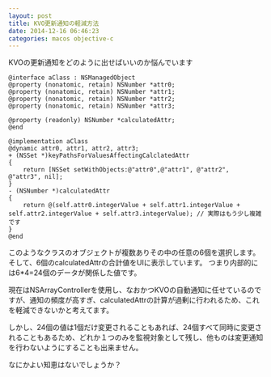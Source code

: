 ```yaml
---
layout: post
title: KVO更新通知の軽減方法
date: 2014-12-16 06:46:23
categories: macos objective-c
---
```

<p>KVOの更新通知をどのように出せばいいのか悩んでいます</p>

<pre><code>@interface aClass : NSManagedObject
@property (nonatomic, retain) NSNumber *attr0;
@property (nonatomic, retain) NSNumber *attr1;
@property (nonatomic, retain) NSNumber *attr2;
@property (nonatomic, retain) NSNumber *attr3;

@property (readonly) NSNumber *calculatedAttr;
@end

@implementation aClass
@dynamic attr0, attr1, attr2, attr3;
+ (NSSet *)keyPathsForValuesAffectingCalclatedAttr
{
    return [NSSet setWithObjects:@"attr0",@"attr1", @"attr2", @"attr3", nil];
}
- (NSNumber *)calculatedAttr
{
    return @(self.attr0.integerValue + self.attr1.integerValue + self.attr2.integerValue + self.attr3.integerValue); // 実際はもう少し複雑です
}
@end
</code></pre>

<p>このようなクラスのオブジェクトが複数ありその中の任意の6個を選択します。
そして、6個のcalculatedAttrの合計値をUIに表示しています。
つまり内部的には6*4=24個のデータが関係した値です。</p>

<p>現在はNSArrayControllerを使用し、なおかつKVOの自動通知に任せているのですが、通知の頻度が高すぎ、calculatedAttrの計算が過剰に行われるため、これを軽減できないかと考えてます。</p>

<p>しかし、24個の値は1個だけ変更されることもあれば、24個すべて同時に変更されることもあるため、どれか１つのみを監視対象として残し、他ものは変更通知を行わないようにすることも出来ません。</p>

<p>なにかよい知恵はないでしょうか？</p>
